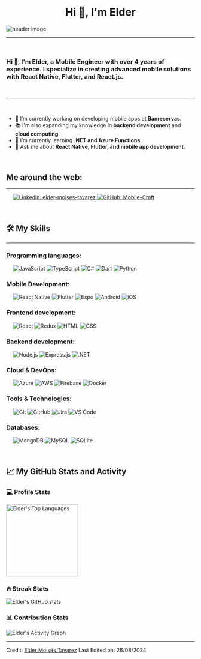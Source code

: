 <h1 align="center">Hi 👋, I'm Elder</h1>

<img src="https://buildfire.com/wp-content/uploads/2017/10/become-mobile-app-developer.jpg" align="center" alt="header image">

-------------------
&emsp;
<h3 align="left">Hi 👋, I'm Elder, a Mobile Engineer with over 4 years of experience. I specialize in creating advanced mobile solutions with React Native, Flutter, and React.js.</h3>
&emsp;

-------------------
&emsp;

- 🔭 I’m currently working on developing mobile apps at **Banreservas**.
- 📚 I'm also expanding my knowledge in **backend development** and **cloud computing**.
- 🌱 I’m currently learning **.NET and Azure Functions**.
- 💬 Ask me about **React Native, Flutter, and mobile app development**.

&emsp;

## Me around the web:
-------------------

&emsp;
<a href="https://www.linkedin.com/in/elder-moises-tavarez-4874b9151/">
    ![Linkedin: elder-moises-tavarez](https://img.shields.io/badge/-elder--moises--tavarez-blue?style=flat-square&logo=Linkedin&logoColor=white)
</a>
<a href="https://github.com/Mobile-Craft">
    ![GitHub: Mobile-Craft](https://img.shields.io/github/followers/Mobile-Craft?label=follow&style=social)
</a>

&emsp;

## 🛠️ My Skills
-------------------
### Programming languages:
&emsp;
![JavaScript](https://img.shields.io/badge/-JavaScript-000?&logo=JavaScript)
![TypeScript](https://img.shields.io/badge/-TypeScript-000?&logo=TypeScript&logoColor=007ACC)
![C#](https://img.shields.io/badge/-C%23-000?&logo=C-Sharp)
![Dart](https://img.shields.io/badge/-Dart-000?&logo=Dart)
![Python](https://img.shields.io/badge/-Python-000?&logo=Python)

### Mobile Development:
&emsp;
![React Native](https://img.shields.io/badge/-React%20Native-000?&logo=React)
![Flutter](https://img.shields.io/badge/-Flutter-000?&logo=Flutter)
![Expo](https://img.shields.io/badge/-Expo-000?&logo=Expo)
![Android](https://img.shields.io/badge/-Android-000?&logo=Android)
![iOS](https://img.shields.io/badge/-iOS-000?&logo=Apple)

### Frontend development:
&emsp;
![React](https://img.shields.io/badge/-React-000?&logo=React)
![Redux](https://img.shields.io/badge/-Redux-000?&logo=Redux)
![HTML](https://img.shields.io/badge/-HTML-000?&logo=HTML5)
![CSS](https://img.shields.io/badge/-CSS-000?&logo=CSS3)

### Backend development:
&emsp;
![Node.js](https://img.shields.io/badge/-Node.js-000?&logo=Node.js)
![Express.js](https://img.shields.io/badge/-Express.js-000?&logo=Express)
![.NET](https://img.shields.io/badge/-.NET-000?&logo=.NET)

### Cloud & DevOps:
&emsp;
![Azure](https://img.shields.io/badge/-Azure-000?&logo=Microsoft-Azure)
![AWS](https://img.shields.io/badge/-AWS-000?&logo=Amazon-AWS)
![Firebase](https://img.shields.io/badge/-Firebase-000?&logo=Firebase)
![Docker](https://img.shields.io/badge/-Docker-000?&logo=Docker)

### Tools & Technologies:
&emsp;
![Git](https://img.shields.io/badge/-Git-000?&logo=Git)
![GitHub](https://img.shields.io/badge/-GitHub-000?&logo=GitHub)
![Jira](https://img.shields.io/badge/-Jira-000?&logo=Jira)
![VS Code](https://img.shields.io/badge/-VS%20Code-000?&logo=Visual-Studio-Code)

### Databases:
&emsp;
![MongoDB](https://img.shields.io/badge/-MongoDB-000?&logo=MongoDB)
![MySQL](https://img.shields.io/badge/-MySQL-000?&logo=MySQL)
![SQLite](https://img.shields.io/badge/-SQLite-000?&logo=SQLite)

&emsp;

## 📈 My GitHub Stats and Activity

### 💻 Profile Stats


<img alt="Elder's Top Languages" src="https://github-readme-stats.vercel.app/api/top-langs/?username=Mobile-Craft&langs_count=8&layout=compact&theme=react&hide_border=true&bg_color=1F222E&title_color=F85D7F&icon_color=F8D866" height="192px"/>

### 🔥 Streak Stats

![Elder's GitHub stats](https://github-readme-streak-stats.herokuapp.com/?user=Mobile-Craft&theme=tokyonight)

### 📊 Contribution Stats

<img alt="Elder's Activity Graph" src="https://github-readme-activity-graph.cyclic.app/graph/?username=Mobile-Craft&bg_color=1F222E&color=F8D866&line=F85D7F&point=FFFFFF&hide_border=true" />

------

Credit: [Elder Moisés Tavarez](https://github.com/Mobile-Craft)
Last Edited on: 26/08/2024
